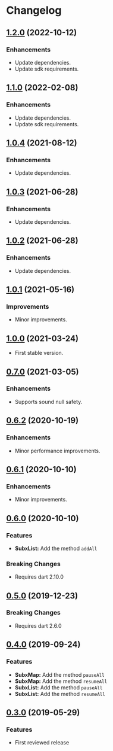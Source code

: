 # Changelog

## [1.2.0](https://github.com/tyrcord/subx/releases/tag/1.2.0) (2022-10-12)

### Enhancements

- Update dependencies.
- Update sdk requirements.

## [1.1.0](https://github.com/tyrcord/subx/releases/tag/1.1.0) (2022-02-08)

### Enhancements

- Update dependencies.
- Update sdk requirements.

## [1.0.4](https://github.com/tyrcord/subx/releases/tag/1.0.4) (2021-08-12)

### Enhancements

- Update dependencies.

## [1.0.3](https://github.com/tyrcord/subx/releases/tag/1.0.3) (2021-06-28)

### Enhancements

- Update dependencies.

## [1.0.2](https://github.com/tyrcord/subx/releases/tag/1.0.2) (2021-06-28)

### Enhancements

- Update dependencies.

## [1.0.1](https://github.com/tyrcord/subx/releases/tag/1.0.1) (2021-05-16)

### Improvements

- Minor improvements.

## [1.0.0](https://github.com/tyrcord/subx/releases/tag/1.0.0) (2021-03-24)

- First stable version.

## [0.7.0](https://github.com/tyrcord/subx/releases/tag/0.7.0) (2021-03-05)

### Enhancements

- Supports sound null safety.

## [0.6.2](https://github.com/tyrcord/subx/releases/tag/0.6.2) (2020-10-19)

### Enhancements

- Minor performance improvements.

## [0.6.1](https://github.com/tyrcord/subx/releases/tag/0.6.1) (2020-10-10)

### Enhancements

- Minor improvements.

## [0.6.0](https://github.com/tyrcord/subx/releases/tag/0.6.0) (2020-10-10)

### Features

- **SubxList:** Add the method `addAll`

### Breaking Changes

- Requires dart 2.10.0

## [0.5.0](https://github.com/tyrcord/subx/releases/tag/v0.5.0) (2019-12-23)

### Breaking Changes

- Requires dart 2.6.0

## [0.4.0](https://github.com/tyrcord/subx/releases/tag/v0.4.0) (2019-09-24)

### Features

- **SubxMap:** Add the method `pauseAll`
- **SubxMap:** Add the method `resumeAll`
- **SubxList:** Add the method `pauseAll`
- **SubxList:** Add the method `resumeAll`

## [0.3.0](https://github.com/tyrcord/subx/releases/tag/v0.3.0) (2019-05-29)

### Features

- First reviewed release
